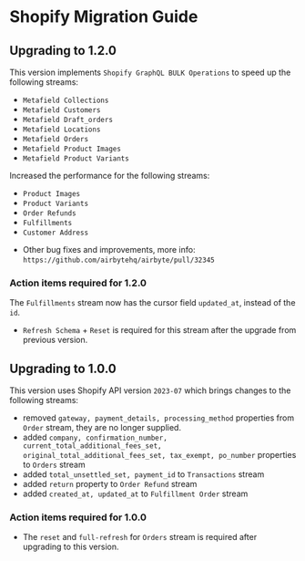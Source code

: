 # Shopify Migration Guide

## Upgrading to 1.2.0
This version implements `Shopify GraphQL BULK Operations` to speed up the following streams:
 - `Metafield Collections`
 - `Metafield Customers `
 - `Metafield Draft_orders`
 - `Metafield Locations`
 - `Metafield Orders`
 - `Metafield Product Images`
 - `Metafield Product Variants`

Increased the performance for the following streams:
 - `Product Images`
 - `Product Variants`
 - `Order Refunds`
 - `Fulfillments`
 - `Customer Address`

* Other bug fixes and improvements, more info: `https://github.com/airbytehq/airbyte/pull/32345`

### Action items required for 1.2.0
The `Fulfillments` stream now has the cursor field `updated_at`, instead of the `id`.
 - `Refresh Schema` + `Reset` is required for this stream after the upgrade from previous version.


## Upgrading to 1.0.0
This version uses Shopify API version `2023-07` which brings changes to the following streams:
 - removed `gateway, payment_details, processing_method` properties from `Order` stream, they are no longer supplied.
 - added `company, confirmation_number, current_total_additional_fees_set, original_total_additional_fees_set, tax_exempt, po_number` properties to `Orders` stream
 - added `total_unsettled_set, payment_id` to `Transactions` stream
 - added `return` property to `Order Refund` stream
 - added `created_at, updated_at` to `Fulfillment Order` stream

### Action items required for 1.0.0
 * The `reset` and `full-refresh` for `Orders` stream is required after upgrading to this version.
